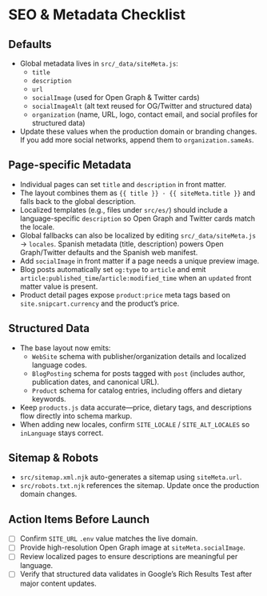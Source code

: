 # SEO & Metadata Checklist

## Defaults
- Global metadata lives in `src/_data/siteMeta.js`:
  - `title`
  - `description`
  - `url`
  - `socialImage` (used for Open Graph & Twitter cards)
  - `socialImageAlt` (alt text reused for OG/Twitter and structured data)
  - `organization` (name, URL, logo, contact email, and social profiles for structured data)
- Update these values when the production domain or branding changes. If you add more social networks, append them to `organization.sameAs`.

## Page-specific Metadata
- Individual pages can set `title` and `description` in front matter.
- The layout combines them as `{{ title }} · {{ siteMeta.title }}` and falls back to the global description.
- Localized templates (e.g., files under `src/es/`) should include a language-specific `description` so Open Graph and Twitter cards match the locale.
- Global fallbacks can also be localized by editing `src/_data/siteMeta.js` → `locales`. Spanish metadata (title, description) powers Open Graph/Twitter defaults and the Spanish web manifest.
- Add `socialImage` in front matter if a page needs a unique preview image.
- Blog posts automatically set `og:type` to `article` and emit `article:published_time`/`article:modified_time` when an `updated` front matter value is present.
- Product detail pages expose `product:price` meta tags based on `site.snipcart.currency` and the product’s price.

## Structured Data
- The base layout now emits:
  - `WebSite` schema with publisher/organization details and localized language codes.
  - `BlogPosting` schema for posts tagged with `post` (includes author, publication dates, and canonical URL).
  - `Product` schema for catalog entries, including offers and dietary keywords.
- Keep `products.js` data accurate—price, dietary tags, and descriptions flow directly into schema markup.
- When adding new locales, confirm `SITE_LOCALE` / `SITE_ALT_LOCALES` so `inLanguage` stays correct.

## Sitemap & Robots
- `src/sitemap.xml.njk` auto-generates a sitemap using `siteMeta.url`.
- `src/robots.txt.njk` references the sitemap. Update once the production domain changes.

## Action Items Before Launch
- [ ] Confirm `SITE_URL` `.env` value matches the live domain.
- [ ] Provide high-resolution Open Graph image at `siteMeta.socialImage`.
- [ ] Review localized pages to ensure descriptions are meaningful per language.
- [ ] Verify that structured data validates in Google’s Rich Results Test after major content updates.
